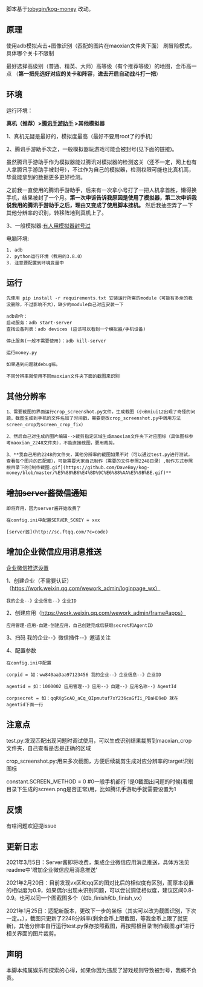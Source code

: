 脚本基于[tobyqin/kog-money](https://github.com/tobyqin/kog-money) 改动。

## 原理
使用adb模拟点击+图像识别（匹配的图片在maoxian文件夹下面） 刷冒险模式，具体哪个关卡不限制

最好选择高级别（普通、精英、大师）高等级（有个推荐等级）的地图，金币高一点
（**第一把先选好对应的关卡和阵容，进去开启自动战斗打一把**）

## 环境
运行环境：

**真机（推荐）>[腾讯手游助手](https://syzs.qq.com/) >其他模拟器**

1、真机无疑是最好的，模拟度最高（最好不要用root了的手机）

2、腾讯手游助手次之，一般模拟器玩游戏可能会被封号(见下面的链接)。

虽然腾讯手游助手作为模拟器能过腾讯对模拟器的检测这关（还不一定，网上也有人拿腾讯手游助手被封号），不过作为自己的模拟器，检测权限可能也比真机高，毕竟能拿到的数据更多更好检测。


之前我一直使用的腾讯手游助手，后来有一次拿小号打了一把人机拿首胜，懒得换手机，结果被封了一个月。**第一次申诉告诉我原因是使用了模拟器，第二次申诉我说我用的腾讯手游助手之后，理由又变成了使用脚本挂机。** 然后我抽空弄了一下其他分辨率的识别，转移阵地到真机上了。


3、一般模拟器:[有人用模拟器封号过](https://www.baidu.com/s?ie=UTF-8&wd=%E6%A8%A1%E6%8B%9F%E5%99%A8%20%E7%8E%8B%E8%80%85%E8%8D%A3%E8%80%80%20%E8%A2%AB%E5%B0%81%E5%8F%B7) 

电脑环境:

    1. adb
    2. python运行环境（我用的3.8.0）
    3. 注意要配置到环境变量中
## 运行
    先使用 pip install -r requirements.txt 安装运行所需的module（可能有多余的我没删除，不过影响不大），缺少的module自己对应安装一下
    
    adb命令：
    启动服务：adb start-server  
    查找设备列表：adb devices (应该可以看到一个模拟器/手机设备)
    
    停止服务(一般不需要使用)：adb kill-server
    
    运行money.py
    
    如果遇到问题就debug嘛。
    
    不同分辨率就使用不同maoxian文件夹下面的截图来识别

## 其他分辨率

    1、需要截图的界面运行crop_screenshot.py文件，生成截图（小米miui12出现了奇怪的问题，截图生成到手机的文件名加了时间戳，需要更改crop_screenshot.py中调用方法screen_crop为screen_crop_fix）
    
    2、然后自己对生成的图片编辑-->裁剪指定区域生成maoxian文件夹下对应图标（具体图标参考maoxian_2248文件夹），不能直接截图，要用裁剪。
    
    3、**我自己用的2248的文件夹，其他分辨率的截图如果不对（可以通过test.py进行测试，查看每个图片的匹配度），可能需要大家自己制作（需要的文件参照2248目录）,制作方式参照根目录下的[制作截图.gif](https://github.com/DaveBoy/kog-money/blob/master/%E5%88%B6%E4%BD%9C%E6%88%AA%E5%9B%BE.gif)**

## ~~增加server酱微信通知~~
    
    即将弃用，因为server酱开始收费了
    
    在config.ini中配置SERVER_SCKEY = xxx
    
    [server酱](http://sc.ftqq.com/?c=code)


## 增加企业微信应用消息推送
[企业微信推送设置](https://note.youdao.com/ynoteshare1/index.html?id=351e08a72378206f9dd64d2281e9b83b&type=note)

1、创建企业（不需要认证）（https://work.weixin.qq.com/wework_admin/loginpage_wx）

    我的企业--》企业信息--》企业ID

2、创建应用（https://work.weixin.qq.com/wework_admin/frame#apps）

    应用管理-应用-自建-创建应用，自己创建完成后获取secret和AgentID

3、扫码
    我的企业--》微信插件--》邀请关注
    
4、配置参数

    在config.ini中配置
    
    corpid = 如：ww840aa3aa97123456 我的企业--》企业信息--》企业ID
    
    agentid = 如：1000002 应用管理--》应用--》自建--》应用名称--》AgentId
    
    corpsecret = 如：qqRXgScAQ_aCq_QIpmutuf7xY236caGfIi_PDaHD9eD 就在agentid下面一行



## 注意点
test.py:发现匹配出现问题时调试使用，可以生成识别结果裁剪到maoxian_crop文件夹，自己查看是否是正确的区域

crop_screenshot.py:用来多次截图，方便后续裁剪生成对应分辨率的target识别图标

constant.SCREEN_METHOD = 0 #0一般手机都行  1是0截图出问题的时候(看根目录下生成的screen.png是否正常)用，比如腾讯手游助手就需要设置为1
## 反馈 
有啥问题欢迎提issue

## 更新日志
2021年3月5日：Server酱即将收费，集成企业微信应用消息推送，具体方法见readme中'增加企业微信应用消息推送'

2021年2月20日：目前发现vx区和qq区的图对比后的相似度有区别，而原本设置的相似度为0.9，如果偶尔出现未识别问题，可以尝试调低相似度，建议区间0.8-0.9。也可以同一个图截图多个（如b_finish和b_finish_vx）


2021年1月25日：适配新版本，更改下一步的坐标（其实可以改为截图识别，下次一定。。），截图只更新了2248分辨率(剩余金币上限截图，等我金币上限了就更新)，其他分辨率自行运行test.py保存按照截图，再按照根目录‘制作截图.gif’进行相关界面的图片裁剪。

## 声明

本脚本纯属娱乐和探索的心得，如果你因为违反了游戏规则导致被封号，我概不负责。